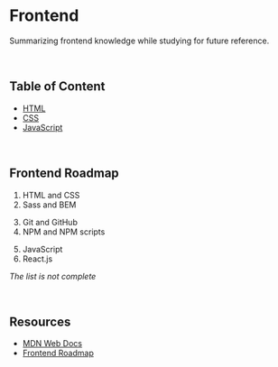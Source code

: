 # **Frontend**

Summarizing frontend knowledge while studying for future reference.

<br>

## Table of Content

- [HTML](./html/README.md)
- [CSS](./css/README.md)
- [JavaScript](./js/README.md)

<br>

## Frontend Roadmap

1. HTML and CSS
2. Sass and BEM

<div></div>

3. Git and GitHub
4. NPM and NPM scripts

<div></div>

5. JavaScript
6. React.js

<div></div>

_The list is not complete_

<div></div>

<br>

## Resources

- [MDN Web Docs](https://developer.mozilla.org/en-US/)
- [Frontend Roadmap](https://roadmap.sh/frontend)
